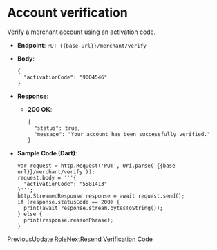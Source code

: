 # Account verification

Verify a merchant account using an activation code.

*   **Endpoint**: `PUT {{base-url}}/merchant/verify`
    
*   **Body**:

    ```
    {
      "activationCode": "9004546"
    }
    ```
    
*   **Response**:
    
    *   **200 OK**:

        ```
        {
          "status": true,
          "message": "Your account has been successfully verified."
        }
        ```
        
    
*   **Sample Code (Dart)**:

    ```
    var request = http.Request('PUT', Uri.parse('{{base-url}}/merchant/verify'));
    request.body = '''{
      "activationCode": "5581413"
    }''';
    http.StreamedResponse response = await request.send();
    if (response.statusCode == 200) {
      print(await response.stream.bytesToString());
    } else {
      print(response.reasonPhrase);
    }
    ```
    

[PreviousUpdate Role](/xpress-wallet-api/merchant/roles-and-permission/update-role)[NextResend Verification Code](/xpress-wallet-api/merchant/resend-verification-code)